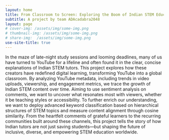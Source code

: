 ```yaml
---
layout: home
title: From Classroom to Screen: Exploring the Boom of Indian STEM Education on YouTube
subtitle: A project by team ADAcadabra2048
layout: page
# cover-img: /assets/img/some-img.png
# thumbnail-img: /assets/img/some-img.png
# share-img:  /assets/img/some-img.png
use-site-title: true
---
```


In the maze of late-night study sessions and looming deadlines, many of us have turned to YouTube for a lifeline and often found it in the clear, concise explanations of Indian STEM tutors. This project explores how these creators have redefined digital learning, transforming YouTube into a global classroom. By analyzing YouTube metadata, including trends in video uploads, viewership, and engagement metrics, we trace the growth of Indian STEM content over time. Aiming to use sentiment analysis on comments, we want to uncover what resonates most with viewers, whether it be teaching styles or accessibility. To further enrich our understanding, we want to deploy advanced keyword classification based on hierarchical structures of STEM topics and measure content alignment through cosine similarity. From the heartfelt comments of grateful learners to the recurring communities built around these channels, this project tells the story of how Indian tutors are not just saving students—but shaping the future of inclusive, diverse, and empowering STEM education worldwide.


